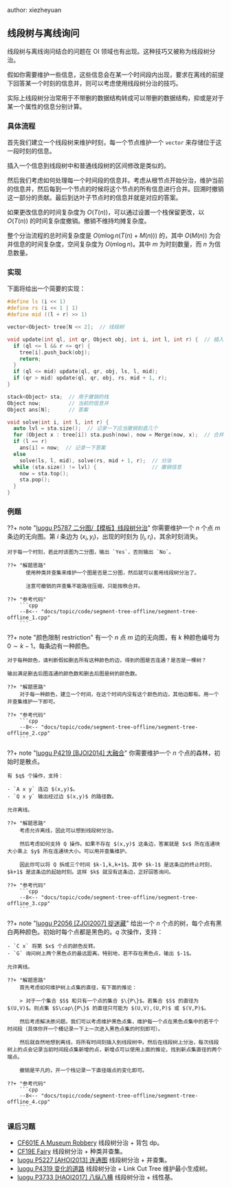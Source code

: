 author: xiezheyuan

## 线段树与离线询问

线段树与离线询问结合的问题在 OI 领域也有出现。这种技巧又被称为线段树分治。

假如你需要维护一些信息，这些信息会在某一个时间段内出现，要求在离线的前提下回答某一个时刻的信息并，则可以考虑使用线段树分治的技巧。

实际上线段树分治常用于不带删的数据结构转成可以带删的数据结构，抑或是对于某一个属性的信息分别计算。

### 具体流程

首先我们建立一个线段树来维护时刻，每一个节点维护一个 `vector` 来存储位于这一段时刻的信息。

插入一个信息到线段树中和普通线段树的区间修改是类似的。

然后我们考虑如何处理每一个时间段的信息并。考虑从根节点开始分治，维护当前的信息并，然后每到一个节点的时候将这个节点的所有信息进行合并。回溯时撤销这一部分的贡献。最后到达叶子节点时的信息并就是对应的答案。

如果更改信息的时间复杂度为 $O(T(n))$，可以通过设置一个栈保留更改，以 $O(T(n))$ 的时间复杂度撤销。撤销不维持均摊复杂度。

整个分治流程的总时间复杂度是 $O(m\log n(T(n) + M(n)))$ 的，其中 $O(M(n))$ 为合并信息的时间复杂度，空间复杂度为 $O(m\log n)$。其中 $m$ 为时刻数量，而 $n$ 为信息数量。

### 实现

下面将给出一个简要的实现：

```cpp
#define ls (i << 1)
#define rs (i << 1 | 1)
#define mid ((l + r) >> 1)

vector<Object> tree[N << 2];  // 线段树

void update(int ql, int qr, Object obj, int i, int l, int r) {  // 插入
  if (ql <= l && r <= qr) {
    tree[i].push_back(obj);
    return;
  }
  if (ql <= mid) update(ql, qr, obj, ls, l, mid);
  if (qr > mid) update(ql, qr, obj, rs, mid + 1, r);
}

stack<Object> sta;  // 用于撤销的栈
Object now;         // 当前的信息并
Object ans[N];      // 答案

void solve(int i, int l, int r) {
  auto lvl = sta.size();  // 记录一下应当撤销到底几个
  for (Object x : tree[i]) sta.push(now), now = Merge(now, x);  // 合并信息
  if (l == r)
    ans[i] = now;  // 记录一下答案
  else
    solve(ls, l, mid), solve(rs, mid + 1, r);  // 分治
  while (sta.size() != lvl) {                  // 撤销信息
    now = sta.top();
    sta.pop();
  }
}
```

### 例题

??+ note "[luogu P5787 二分图/【模板】线段树分治](https://www.luogu.com.cn/problem/P5787)"
你需要维护一个 $n$ 个点 $m$ 条边的无向图。第 $i$ 条边为 $(x_i,y_i)$，出现的时刻为 $[l_i,r_i)$，其余时刻消失。

    对于每一个时刻，若此时该图为二分图，输出 `Yes`，否则输出 `No`。

    ??+ "解题思路"
          使用种类并查集来维护一个图是否是二分图，然后就可以套用线段树分治了。

          注意可撤销的并查集不能路径压缩，只能按秩合并。
      
    ??+ "参考代码"
        ```cpp
        --8<-- "docs/topic/code/segment-tree-offline/segment-tree-offline_1.cpp"
        ```

??+ note "颜色限制 restriction"
有一个 $n$ 点 $m$ 边的无向图，有 $k$ 种颜色编号为 $0\sim k-1$，每条边有一种颜色。

    对于每种颜色，请判断假如删去所有这种颜色的边，得到的图是否连通？是否是一棵树？

    输出满足删去后图连通的颜色数和删去后图是树的颜色数。

    ??+ "解题思路"
        对于每一种颜色，建立一个时间，在这个时间内没有这个颜色的边，其他边都有。用一个并查集维护一下即可。

    ??+ "参考代码"
        ```cpp
        --8<-- "docs/topic/code/segment-tree-offline/segment-tree-offline_2.cpp"
        ```

??+ note "[luogu P4219 \[BJOI2014\] 大融合](https://www.luogu.com.cn/problem/P4219)"
你需要维护一个 $n$ 个点的森林，初始时是散点。

    有 $q$ 个操作，支持：

    - `A x y` 连边 $(x,y)$。
    - `Q x y` 输出经过边 $(x,y)$ 的路径数。

    允许离线。

    ??+ "解题思路"
        考虑允许离线，因此可以想到线段树分治。

        然后考虑如何支持 Q 操作。如果不存在 $(x,y)$ 这条边，答案就是 $x$ 所在连通块大小乘上 $y$ 所在连通块大小。可以用并查集维护。

        因此你可以将 Q 拆成三个时间 $k-1,k,k+1$。其中 $k-1$ 是这条边的终止时刻，$k+1$ 是这条边的起始时刻。这样 $k$ 就没有这条边，正好回答询问。

    ??+ "参考代码"
        ```cpp
        --8<-- "docs/topic/code/segment-tree-offline/segment-tree-offline_3.cpp"
        ```

??+ note "[luogu P2056 \[ZJOI2007\] 捉迷藏](https://www.luogu.com.cn/problem/P2056)"
给出一个 $n$ 个点的树，每个点有黑白两种颜色。初始时每个点都是黑色的。$q$ 次操作，支持：

    - `C x` 将第 $x$ 个点的颜色反转。
    - `G` 询问树上两个黑色点的最远距离。特别地，若不存在黑色点，输出 $-1$。

    允许离线。

    ??+ "解题思路"
        首先考虑如何维护树上点集的直径，有下面的推论：

        > 对于一个集合 $S$ 和只有一个点的集合 $\{P\}$。若集合 $S$ 的直径为 $(U,V)$。则点集 $S\cap\{P\}$ 的直径只可能为 $(U,V),(U,P)$ 或 $(V,P)$。

        然后考虑解决原问题。我们可以考虑维护黑色点集，维护每一个点在黑色点集中的若干个时间段（具体你开一个桶记录一下上一次进入黑色点集的时刻即可）。

        然后就自然地想到离线，将所有时间刻插入到线段树中。然后在线段树上分治，每次线段树上的点会记录当前时间段点集新增的点，新增点可以使用上面的推论，找到新点集直径的两个端点。

        撤销是平凡的，开一个栈记录一下直径端点的变化即可。

    ??+ "参考代码"
        ```cpp
        --8<-- "docs/topic/code/segment-tree-offline/segment-tree-offline_4.cpp"
        ```

### 课后习题

-   [CF601E A Museum Robbery](https://codeforces.com/problemset/problem/601/E) 线段树分治 + 背包 dp。
-   [CF19E Fairy](https://codeforces.com/problemset/problem/19/E) 线段树分治 + 种类并查集。
-   [luogu P5227 \[AHOI2013\] 连通图](https://www.luogu.com.cn/problem/P5227) 线段树分治 + 并查集。
-   [luogu P4319 变化的道路](https://www.luogu.com.cn/problem/P4319) 线段树分治 + Link Cut Tree 维护最小生成树。
-   [luogu P3733 \[HAOI2017\] 八纵八横](https://www.luogu.com.cn/problem/P3733) 线段树分治 + 线性基。

